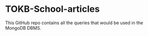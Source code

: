 # TOKB-School-articles
This GitHub repo contains all the queries that would be used in the MongoDB DBMS.
